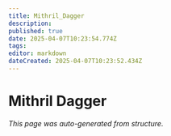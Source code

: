```yaml
---
title: Mithril_Dagger
description: 
published: true
date: 2025-04-07T10:23:54.774Z
tags: 
editor: markdown
dateCreated: 2025-04-07T10:23:52.434Z
---
```


# Mithril Dagger

*This page was auto-generated from structure.*